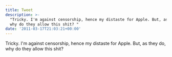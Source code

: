 ```yaml
---
title: Tweet
description: >-
  "Tricky. I'm against censorship, hence my distaste for Apple. But, as they do,
  why do they allow this shit? "
date: '2011-03-17T21:03:21+00:00'
---
```

Tricky. I'm against censorship, hence my distaste for Apple. But, as they do, why do they allow this shit? 
